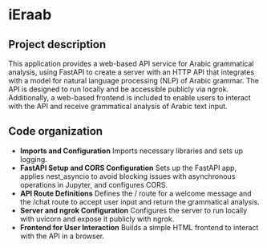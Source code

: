 # **iEraab**

## **Project description**
This application provides a web-based API service for Arabic grammatical analysis, using FastAPI to create a server with an HTTP API that integrates with a model for natural language processing (NLP) of Arabic grammar. The API is designed to run locally and be accessible publicly via ngrok. Additionally, a web-based frontend is included to enable users to interact with the API and receive grammatical analysis of Arabic text input.


## **Code organization**

* **Imports and Configuration** Imports necessary libraries and sets up logging.
* **FastAPI Setup and CORS Configuration** Sets up the FastAPI app, applies nest_asyncio to avoid blocking issues with asynchronous operations in Jupyter, and configures CORS.
* **API Route Definitions** Defines the / route for a welcome message and the /chat route to accept user input and return the grammatical analysis.
* **Server and ngrok Configuration** Configures the server to run locally with uvicorn and expose it publicly with ngrok.
* **Frontend for User Interaction** Builds a simple HTML frontend to interact with the API in a browser.








